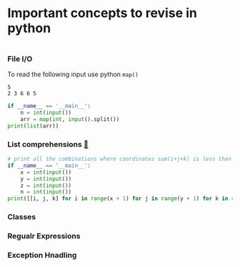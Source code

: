 # Important concepts to revise in python
```python
```
### File I/O
To read the following input use python `map()`
```
5
2 3 6 6 5
```
```python
if __name__ == '__main__':
    n = int(input())
    arr = map(int, input().split())
print(list(arr))
```
### List comprehensions [:twisted_rightwards_arrows:](https://www.hackerrank.com/challenges/list-comprehensions/tutorial)

```python
# print all the combinations where coordinates sum(i+j+k) is less than n
if __name__ == '__main__':
    x = int(input())
    y = int(input())
    z = int(input())
    n = int(input())
print([[i, j, k] for i in range(x + 1) for j in range(y + 1) for k in range(z + 1) if (i + j + k) != n ])    
```
### Classes
### Regualr Expressions
### Exception Hnadling


